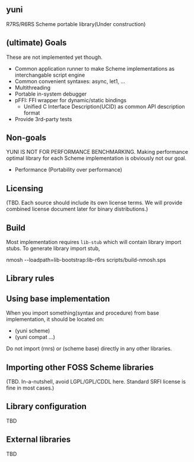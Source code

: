 yuni
----

R7RS/R6RS Scheme portable library(Under construction)

## (ultimate) Goals

These are not implemented yet though.

* Common application runner to make Scheme implementations as interchangable script engine
* Common convenient syntaxes: async, let1, ...
* Multithreading
* Portable in-system debugger
* pFFI: FFI wrapper for dynamic/static bindings
  * Unified C Interface Description(UCID) as common API description format
* Provide 3rd-party tests 

## Non-goals

YUNI IS NOT FOR PERFORMANCE BENCHMARKING. Making performance optimal library for each Scheme implementation is obviously not our goal. 

* Performance (Portability over performance)

## Licensing

(TBD. Each source should include its own license terms. We will provide combined license document later for binary distributions.)

Build
-----

Most implementation requires `lib-stub` which will contain library import stubs.
To generate library import stub,

 nmosh --loadpath=lib-bootstrap:lib-r6rs scripts/build-nmosh.sps

Library rules
-------------

## Using base implementation

When you import something(syntax and procedure) from base implementation, it should be located on: 

* (yuni scheme)
* (yuni compat ...)

Do not import (rnrs) or (scheme base) directly in any other libraries.

## Importing other FOSS Scheme libraries

(TBD. In-a-nutshell, avoid LGPL/GPL/CDDL here. Standard SRFI license is fine in most cases.)

Library configuration
---------------------

TBD

External libraries
------------------

TBD

